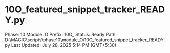 # 10O_featured_snippet_tracker_READY.py

Phase: 10
Module: O
Prefix: 10O_
Status: Ready
Path: D:\MAGIC\scripts\phase10\module_O\10O_featured_snippet_tracker_READY.py
Last Updated: July 28, 2025 5:14 PM (GMT+5:30)
